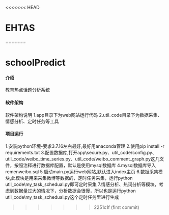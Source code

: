 <<<<<<< HEAD
# EHTAS
=======
# schoolPredict

#### 介绍
教育热点话题分析系统

#### 软件架构
软件架构说明
1.app目录下为web网站运行代码
2.util_code目录下为数据采集、情感分析、定时任务等工具

#### 项目运行
1.安装python环境-要求3.7.16左右最好,最好用anaconda管理
2.使用pip install -r requirements.txt
3.配置数据库,打开app\secure.py、util_code/config.py、util_code/weibo_time_series.py、util_code/weibo_comment_graph.py这几文件，按照注释进行数据库配置，默认是使用mysql数据库
4.mysql数据库导入remenweibo.sql
5.启动main.py运行web网站,默认进入index主页
6.数据采集模块,此模块是用来采集微博等数据的，定时任务采集，运行python util_code\my_task_schedual.py即可定时采集
7.情感分析、热词分析等模块，考虑到数据量过大的情况下，分析数据会很慢，所以也是运行python util_code\my_task_schedual.py这个定时任务里进行生成


>>>>>>> 2251c1f (first commit)
